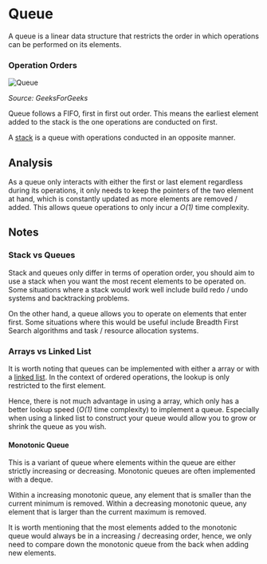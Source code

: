 # Queue

A queue is a linear data structure that restricts the order in which operations can be performed on its elements.

### Operation Orders

![Queue](https://media.geeksforgeeks.org/wp-content/cdn-uploads/20221213113312/Queue-Data-Structures.png)

*Source: GeeksForGeeks*

Queue follows a FIFO, first in first out order.
This means the earliest element
added to the stack is the one operations are conducted on first.

A [stack](../stack/README.md) is a queue with operations conducted in an opposite manner.

## Analysis

As a queue only interacts with either the first or last element regardless during its operations,
it only needs to keep the pointers of the two element at hand, which is constantly updated as more
elements are removed / added. This allows queue operations to only incur a *O(1)* time complexity.

## Notes

### Stack vs Queues

Stack and queues only differ in terms of operation order, you should aim to use a stack when
you want the most recent elements to be operated on.
Some situations where a stack would work well include build redo / undo systems and backtracking problems.

On the other hand, a queue allows you to operate on elements that enter first. Some situations where
this would be useful include Breadth First Search algorithms and task / resource allocation systems.

### Arrays vs Linked List
It is worth noting that queues can be implemented with either a array or with a [linked list](../linkedList/README.md).
In the context of ordered operations, the lookup is only restricted to the first element.

Hence, there is not much advantage in using a array, which only has a better lookup speed (*O(1)* time complexity)
to implement a queue. Especially when using a linked list to construct your queue
would allow you to grow or shrink the queue as you wish.


#### Monotonic Queue

This is a variant of queue where elements within the queue are either strictly increasing or decreasing.
Monotonic queues are often implemented with a deque.

Within a increasing monotonic queue, any element that is smaller than the current minimum is removed.
Within a decreasing monotonic queue, any element that is larger than the current maximum is removed.

It is worth mentioning that the most elements added to the monotonic queue would always be in a 
increasing / decreasing order,
hence, we only need to compare down the monotonic queue from the back when adding new elements.

